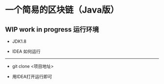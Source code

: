 一个简易的区块链（Java版）
===  

WIP work in progress
运行环境
---
* JDK1.8  

* IDEA
如何运行
---
* git clone <项目地址>  

* 用IDEA打开运行即可
